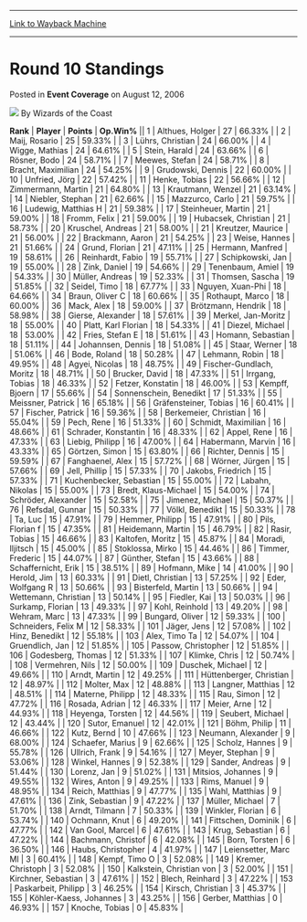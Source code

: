 
---
[Link to Wayback Machine](https://web.archive.org/web/20171030123632/https://magic.wizards.com/en/articles/archive/event-coverage/round-10-standings-2006-08-12)

[_metadata_:author]:- "Wizards of the Coast"
[_metadata_:description]:- "RankPlayerPointsOp.Win% 1 Althues, Holger 27 66.33% 2 Maij, Rosario 25 59.33% 3 Lührs, Christian 24 66.00% 4 Wigge, Mathias 24 64.61% 5 Stein, Harald 24 63.66% 6 Rösner, Bodo 24 58.71%"
[_metadata_:generator]:- "Drupal 7 (http://drupal.org)"
[_metadata_:node]:- "532371"
[_metadata_:publish_date]:- "2006-08-12"
[_metadata_:source]:- "div-main-content"
[_metadata_:title]:- "Round 10 Standings"
[_metadata_:wayback_capture_timestamp]:- "2017-10-30 12:36:32"
[_metadata_:wayback_raw_url]:- "https://web.archive.org/web/20171030123632id_/https://magic.wizards.com/en/articles/archive/event-coverage/round-10-standings-2006-08-12"
[_metadata_:wayback_url]:- "https://magic.wizards.com/en/articles/archive/event-coverage/round-10-standings-2006-08-12"
---


Round 10 Standings
==================



 Posted in **Event Coverage**
 on August 12, 2006 






![](https://media.magic.wizards.com/styles/auth_small/public/images/person/wizards_authorpic_larger.jpg)
By Wizards of the Coast













 **Rank** | **Player** | **Points** | **Op.Win%** ||  1  | Althues, Holger |  27 |  66.33% |
|  2  | Maij, Rosario |  25 |  59.33% |
|  3  | Lührs, Christian |  24 |  66.00% |
|  4  | Wigge, Mathias |  24 |  64.61% |
|  5  | Stein, Harald |  24 |  63.66% |
|  6  | Rösner, Bodo |  24 |  58.71% |
|  7  | Meewes, Stefan |  24 |  58.71% |
|  8  | Bracht, Maximilian |  24 |  54.25% |
|  9  | Grudowski, Dennis |  22 |  60.00% |
|  10  | Unfried, Jörg |  22 |  57.42% |
|  11  | Henke, Tobias |  22 |  56.66% |
|  12  | Zimmermann, Martin |  21 |  64.80% |
|  13  | Krautmann, Wenzel |  21 |  63.14% |
|  14  | Niebler, Stephan |  21 |  62.66% |
|  15  | Mazzurco, Carlo |  21 |  59.75% |
|  16  | Ludewig, Matthias H |  21 |  59.38% |
|  17  | Steinheuer, Martin |  21 |  59.00% |
|  18  | Fromm, Felix |  21 |  59.00% |
|  19  | Hubacsek, Christian |  21 |  58.73% |
|  20  | Kruschel, Andreas |  21 |  58.00% |
|  21  | Kreutzer, Maurice |  21 |  56.00% |
|  22  | Brackmann, Aaron |  21 |  54.25% |
|  23  | Weise, Hannes |  21 |  51.66% |
|  24  | Grund, Florian |  21 |  47.11% |
|  25  | Hermann, Manfred |  19 |  58.61% |
|  26  | Reinhardt, Fabio |  19 |  55.71% |
|  27  | Schipkowski, Jan |  19 |  55.00% |
|  28  | Zink, Daniel |  19 |  54.66% |
|  29  | Tenenbaum, Amiel |  19 |  54.33% |
|  30  | Müller, Andreas |  19 |  52.33% |
|  31  | Thomsen, Sascha |  19 |  51.85% |
|  32  | Seidel, Timo |  18 |  67.77% |
|  33  | Nguyen, Xuan-Phi |  18 |  64.66% |
|  34  | Braun, Oliver C |  18 |  60.66% |
|  35  | Rothaupt, Marco |  18 |  60.00% |
|  36  | Mack, Alex |  18 |  59.00% |
|  37  | Brötzmann, Hendrik |  18 |  58.98% |
|  38  | Gierse, Alexander |  18 |  57.61% |
|  39  | Merkel, Jan-Moritz |  18 |  55.00% |
|  40  | Platt, Karl Florian |  18 |  54.33% |
|  41  | Diezel, Michael |  18 |  53.00% |
|  42  | Fries, Stefan E |  18 |  51.61% |
|  43  | Homann, Sebastian |  18 |  51.11% |
|  44  | Johannsen, Dennis |  18 |  51.08% |
|  45  | Staar, Werner |  18 |  51.06% |
|  46  | Bode, Roland |  18 |  50.28% |
|  47  | Lehmann, Robin |  18 |  49.95% |
|  48  | Agyei, Nicolas |  18 |  48.75% |
|  49  | Fischer-Gundlach, Moritz |  18 |  48.71% |
|  50  | Brucker, David |  18 |  47.33% |
|  51  | Irrgang, Tobias |  18 |  46.33% |
|  52  | Fetzer, Konstatin |  18 |  46.00% |
|  53  | Kempff, Bjoern |  17 |  55.66% |
|  54  | Sonnenschein, Benedikt |  17 |  51.33% |
|  55  | Meissner, Patrick |  16 |  65.18% |
|  56  | Gräfensteiner, Tobias |  16 |  60.41% |
|  57  | Fischer, Patrick |  16 |  59.36% |
|  58  | Berkemeier, Christian |  16 |  55.04% |
|  59  | Pech, Rene |  16 |  51.33% |
|  60  | Schmidt, Maximilian |  16 |  48.66% |
|  61  | Schrader, Konstantin |  16 |  48.33% |
|  62  | Appel, Rene |  16 |  47.33% |
|  63  | Liebig, Philipp |  16 |  47.00% |
|  64  | Habermann, Marvin |  16 |  43.33% |
|  65  | Görtzen, Simon |  15 |  63.80% |
|  66  | Richter, Dennis |  15 |  59.59% |
|  67  | Fanghaenel, Alex |  15 |  57.72% |
|  68  | Wörner, Jürgen |  15 |  57.66% |
|  69  | Jell, Phillip |  15 |  57.33% |
|  70  | Jakobs, Friedrich |  15 |  57.33% |
|  71  | Kuchenbecker, Sebastian |  15 |  55.00% |
|  72  | Labahn, Nikolas |  15 |  55.00% |
|  73  | Bredt, Klaus-Michael |  15 |  54.00% |
|  74  | Schröder, Alexander |  15 |  52.58% |
|  75  | Jimenez, Michael |  15 |  50.37% |
|  76  | Refsdal, Gunnar |  15 |  50.33% |
|  77  | Völkl, Benedikt |  15 |  50.33% |
|  78  | Ta, Luc |  15 |  47.91% |
|  79  | Hemmer, Philipp |  15 |  47.91% |
|  80  | Pils, Florian f |  15 |  47.35% |
|  81  | Heidemann, Martin |  15 |  46.79% |
|  82  | Rasir, Tobias |  15 |  46.66% |
|  83  | Kaltofen, Moritz |  15 |  45.87% |
|  84  | Moradi, Iljitsch |  15 |  45.00% |
|  85  | Stoklossa, Mirko |  15 |  44.46% |
|  86  | Timmer, Frederic |  15 |  44.07% |
|  87  | Günther, Stefan |  15 |  43.66% |
|  88  | Schaffernicht, Erik |  15 |  38.51% |
|  89  | Hofmann, Mike |  14 |  41.00% |
|  90  | Herold, Jim |  13 |  60.33% |
|  91  | Dietl, Christian |  13 |  57.25% |
|  92  | Eder, Wolfgang R |  13 |  50.66% |
|  93  | Bisterfeld, Martin |  13 |  50.66% |
|  94  | Wettemann, Christian |  13 |  50.14% |
|  95  | Fiedler, Kai |  13 |  50.03% |
|  96  | Surkamp, Florian |  13 |  49.33% |
|  97  | Kohl, Reinhold |  13 |  49.20% |
|  98  | Wehram, Marc |  13 |  47.33% |
|  99  | Bungard, Oliver |  12 |  59.33% |
| 100  | Schneiders, Felix M |  12 |  58.33% |
| 101  | Jäger, Jens |  12 |  57.08% |
| 102  | Hinz, Benedikt |  12 |  55.18% |
| 103  | Alex, Timo Ta |  12 |  54.07% |
| 104  | Gruendlich, Jan |  12 |  51.85% |
| 105  | Passow, Christopher |  12 |  51.85% |
| 106  | Godesberg, Thomas |  12 |  51.33% |
| 107  | Klimke, Chris |  12 |  50.74% |
| 108  | Vermehren, Nils |  12 |  50.00% |
| 109  | Duschek, Michael |  12 |  49.66% |
| 110  | Arndt, Martin |  12 |  49.25% |
| 111  | Hüttenberger, Christian |  12 |  48.97% |
| 112  | Molter, Max |  12 |  48.88% |
| 113  | Langner, Matthias |  12 |  48.51% |
| 114  | Materne, Philipp |  12 |  48.33% |
| 115  | Rau, Simon |  12 |  47.72% |
| 116  | Rosada, Adrian |  12 |  46.33% |
| 117  | Meier, Arne |  12 |  44.93% |
| 118  | Heyenga, Torsten |  12 |  44.56% |
| 119  | Seubert, Michael |  12 |  43.44% |
| 120  | Sutor, Emanuel |  12 |  42.01% |
| 121  | Böhm, Philip |  11 |  46.66% |
| 122  | Kutz, Bernd |  10 |  47.66% |
| 123  | Neumann, Alexander |  9 |  68.00% |
| 124  | Schaefer, Marius |  9 |  62.66% |
| 125  | Scholz, Hannes |  9 |  55.78% |
| 126  | Ullrich, Frank |  9 |  54.16% |
| 127  | Meyer, Stephan |  9 |  53.06% |
| 128  | Winkel, Hannes |  9 |  52.38% |
| 129  | Sander, Andreas |  9 |  51.44% |
| 130  | Lorenz, Jan |  9 |  51.02% |
| 131  | Mitsios, Johannes |  9 |  49.55% |
| 132  | Wires, Anton |  9 |  49.25% |
| 133  | Rims, Manuel |  9 |  48.95% |
| 134  | Reich, Matthias |  9 |  47.77% |
| 135  | Wahl, Matthias |  9 |  47.61% |
| 136  | Zink, Sebastian |  9 |  47.22% |
| 137  | Müller, Michael |  7 |  51.70% |
| 138  | Arndt, Tilmann |  7 |  50.33% |
| 139  | Winkler, Florian |  6 |  53.74% |
| 140  | Ochmann, Knut |  6 |  49.20% |
| 141  | Fittschen, Dominik |  6 |  47.77% |
| 142  | Van Gool, Marcel |  6 |  47.61% |
| 143  | Krug, Sebastian |  6 |  47.22% |
| 144  | Bachmann, Christof |  6 |  42.08% |
| 145  | Born, Torsten |  6 |  36.50% |
| 146  | Haubs, Christopher |  4 |  41.97% |
| 147  | Leiensetter, Marc Ml |  3 |  60.41% |
| 148  | Kempf, Timo O |  3 |  52.08% |
| 149  | Kremer, Christoph |  3 |  52.08% |
| 150  | Kalkstein, Christian von |  3 |  52.00% |
| 151  | Kirchner, Sebastian |  3 |  47.61% |
| 152  | Blech, Reinhard |  3 |  47.22% |
| 153  | Paskarbeit, Philipp |  3 |  46.25% |
| 154  | Kirsch, Christian |  3 |  45.37% |
| 155  | Köhler-Kaess, Johannes |  3 |  43.25% |
| 156  | Gerber, Matthias |  0 |  46.93% |
| 157  | Knoche, Tobias |  0 |  45.83% |







